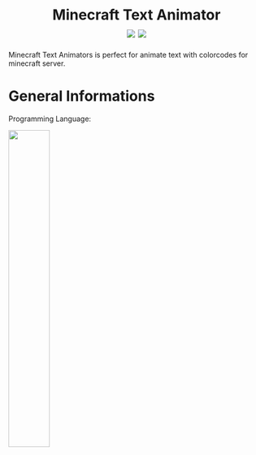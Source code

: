 <h1 align="center">
    Minecraft Text Animator
    <br>
    <div align="center">
    <img src="https://img.shields.io/badge/Made%20with-Python-1f425f.svg" align="center"/>
    <img src="https://img.shields.io/badge/PyQt-5.5.0-green" align="center"/>
    </div>
</h1>


Minecraft Text Animators is perfect for animate text with colorcodes for minecraft server.

# General Informations

Programming Language:


<img src="https://user-images.githubusercontent.com/69240351/160253839-3be65fdf-f4f4-4d4d-95d4-d12abbe93c8d.gif" width="40%" height="40%"/>


